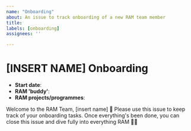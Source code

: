 ```yaml
---
name: "Onboarding"
about: An issue to track onboarding of a new RAM team member
title:
labels: [onboarding]
assignees: ''

---
```


# [INSERT NAME] Onboarding

- **Start date**: 
- **RAM 'buddy'**: 
- **RAM projects/programmes**: 

Welcome to the RAM Team, [insert name] 💚
Please use this issue to keep track of your onboarding tasks. 
Once everything's been done, you can close this issue and dive fully into everything RAM 🏊‍♀️

